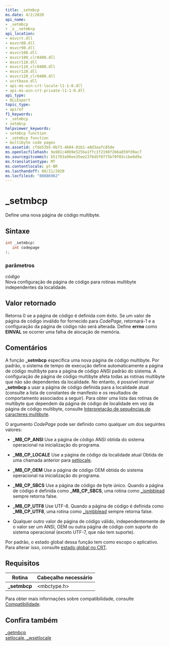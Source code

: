 ```yaml
---
title: _setmbcp
ms.date: 4/2/2020
api_name:
- _setmbcp
- _o__setmbcp
api_location:
- msvcrt.dll
- msvcr80.dll
- msvcr90.dll
- msvcr100.dll
- msvcr100_clr0400.dll
- msvcr110.dll
- msvcr110_clr0400.dll
- msvcr120.dll
- msvcr120_clr0400.dll
- ucrtbase.dll
- api-ms-win-crt-locale-l1-1-0.dll
- api-ms-win-crt-private-l1-1-0.dll
api_type:
- DLLExport
topic_type:
- apiref
f1_keywords:
- _setmbcp
- setmbcp
helpviewer_keywords:
- setmbcp function
- _setmbcp function
- multibyte code pages
ms.assetid: cfde53b5-0b73-4684-81b1-a8d3aafc85de
ms.openlocfilehash: 9a981c40b9e525ba1ffc1f2198f2b6a859fd9ac7
ms.sourcegitcommit: b51703a96ee35ee2376d5f0775b70f03ccbe6d9a
ms.translationtype: MT
ms.contentlocale: pt-BR
ms.lasthandoff: 08/11/2020
ms.locfileid: "88086962"
---
```

# <a name="_setmbcp"></a>_setmbcp

Define uma nova página de código multibyte.

## <a name="syntax"></a>Sintaxe

```C
int _setmbcp(
   int codepage
);
```

### <a name="parameters"></a>parâmetros

*código*<br/>
Nova configuração de página de código para rotinas multibyte independentes da localidade.

## <a name="return-value"></a>Valor retornado

Retorna 0 se a página de código é definida com êxito. Se um valor de página de código inválido for fornecido para *CodePage*, retornará-1 e a configuração da página de código não será alterada. Define **errno** como **EINVAL** se ocorrer uma falha de alocação de memória.

## <a name="remarks"></a>Comentários

A função **_setmbcp** especifica uma nova página de código multibyte. Por padrão, o sistema de tempo de execução define automaticamente a página de código multibyte para a página de código ANSI padrão do sistema. A configuração de página de código multibyte afeta todas as rotinas multibyte que não são dependentes da localidade. No entanto, é possível instruir **_setmbcp** a usar a página de código definida para a localidade atual (consulte a lista de constantes de manifesto e os resultados de comportamento associados a seguir). Para obter uma lista das rotinas de multibyte que dependem da página de código de localidade em vez da página de código multibyte, consulte [Interpretação de sequências de caracteres multibyte](../../c-runtime-library/interpretation-of-multibyte-character-sequences.md).

O argumento *CodePage* pode ser definido como qualquer um dos seguintes valores:

- **_MB_CP_ANSI** Use a página de código ANSI obtida do sistema operacional na inicialização do programa.

- **_MB_CP_LOCALE** Use a página de código da localidade atual Obtida de uma chamada anterior para [setlocale](setlocale-wsetlocale.md).

- **_MB_CP_OEM** Use a página de código OEM obtida do sistema operacional na inicialização do programa.

- **_MB_CP_SBCS** Use a página de código de byte único. Quando a página de código é definida como **_MB_CP_SBCS**, uma rotina como [_ismbblead](ismbblead-ismbblead-l.md) sempre retorna false.

- **_MB_CP_UTF8** Use UTF-8.  Quando a página de código é definida como **_MB_CP_UTF8**, uma rotina como [_ismbblead](ismbblead-ismbblead-l.md) sempre retorna false.

- Qualquer outro valor de página de código válido, independentemente de o valor ser um ANSI, OEM ou outra página de código com suporte do sistema operacional (exceto UTF-7, que não tem suporte).

Por padrão, o estado global dessa função tem como escopo o aplicativo. Para alterar isso, consulte [estado global no CRT](../global-state.md).

## <a name="requirements"></a>Requisitos

|Rotina|Cabeçalho necessário|
|-------------|---------------------|
|**_setmbcp**|\<mbctype.h>|

Para obter mais informações sobre compatibilidade, consulte [Compatibilidade](../../c-runtime-library/compatibility.md).

## <a name="see-also"></a>Confira também

[_getmbcp](getmbcp.md)<br/>
[setlocale, _wsetlocale](setlocale-wsetlocale.md)<br/>
